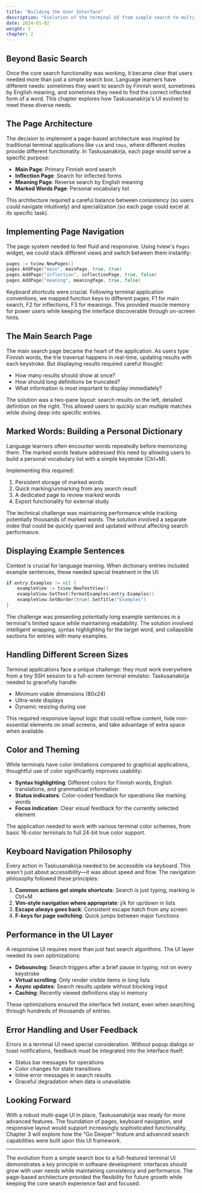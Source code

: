 ```yaml
---
title: "Building the User Interface"
description: "Evolution of the terminal UI from simple search to multi-page application"
date: 2024-01-02
weight: 2
chapter: 2
---
```


## Beyond Basic Search

Once the core search functionality was working, it became clear that users needed more than just a simple search box. Language learners have different needs: sometimes they want to search by Finnish word, sometimes by English meaning, and sometimes they need to find the correct inflected form of a word. This chapter explores how Taskusanakirja's UI evolved to meet these diverse needs.

## The Page Architecture

The decision to implement a page-based architecture was inspired by traditional terminal applications like `vim` and `tmux`, where different modes provide different functionality. In Taskusanakirja, each page would serve a specific purpose:

- **Main Page**: Primary Finnish word search
- **Inflection Page**: Search for inflected forms
- **Meaning Page**: Reverse search by English meaning
- **Marked Words Page**: Personal vocabulary list

This architecture required a careful balance between consistency (so users could navigate intuitively) and specialization (so each page could excel at its specific task).

## Implementing Page Navigation

The page system needed to feel fluid and responsive. Using tview's `Pages` widget, we could stack different views and switch between them instantly:

```go
pages := tview.NewPages()
pages.AddPage("main", mainPage, true, true)
pages.AddPage("inflection", inflectionPage, true, false)
pages.AddPage("meaning", meaningPage, true, false)
```

Keyboard shortcuts were crucial. Following terminal application conventions, we mapped function keys to different pages: F1 for main search, F2 for inflections, F3 for meanings. This provided muscle memory for power users while keeping the interface discoverable through on-screen hints.

## The Main Search Page

The main search page became the heart of the application. As users type Finnish words, the trie traversal happens in real-time, updating results with each keystroke. But displaying results required careful thought:

- How many results should show at once?
- How should long definitions be truncated?
- What information is most important to display immediately?

The solution was a two-pane layout: search results on the left, detailed definition on the right. This allowed users to quickly scan multiple matches while diving deep into specific entries.

## Marked Words: Building a Personal Dictionary

Language learners often encounter words repeatedly before memorizing them. The marked words feature addressed this need by allowing users to build a personal vocabulary list with a simple keystroke (Ctrl+M).

Implementing this required:
1. Persistent storage of marked words
2. Quick marking/unmarking from any search result
3. A dedicated page to review marked words
4. Export functionality for external study

The technical challenge was maintaining performance while tracking potentially thousands of marked words. The solution involved a separate index that could be quickly queried and updated without affecting search performance.

## Displaying Example Sentences

Context is crucial for language learning. When dictionary entries included example sentences, these needed special treatment in the UI:

```go
if entry.Examples != nil {
    exampleView := tview.NewTextView()
    exampleView.SetText(formatExamples(entry.Examples))
    exampleView.SetBorder(true).SetTitle("Examples")
}
```

The challenge was presenting potentially long example sentences in a terminal's limited space while maintaining readability. The solution involved intelligent wrapping, syntax highlighting for the target word, and collapsible sections for entries with many examples.

## Handling Different Screen Sizes

Terminal applications face a unique challenge: they must work everywhere from a tiny SSH session to a full-screen terminal emulator. Taskusanakirja needed to gracefully handle:

- Minimum viable dimensions (80x24)
- Ultra-wide displays
- Dynamic resizing during use

This required responsive layout logic that could reflow content, hide non-essential elements on small screens, and take advantage of extra space when available.

## Color and Theming

While terminals have color limitations compared to graphical applications, thoughtful use of color significantly improves usability:

- **Syntax highlighting**: Different colors for Finnish words, English translations, and grammatical information
- **Status indicators**: Color-coded feedback for operations like marking words
- **Focus indication**: Clear visual feedback for the currently selected element

The application needed to work with various terminal color schemes, from basic 16-color terminals to full 24-bit true color support.

## Keyboard Navigation Philosophy

Every action in Taskusanakirja needed to be accessible via keyboard. This wasn't just about accessibility—it was about speed and flow. The navigation philosophy followed these principles:

1. **Common actions get simple shortcuts**: Search is just typing, marking is Ctrl+M
2. **Vim-style navigation where appropriate**: j/k for up/down in lists
3. **Escape always goes back**: Consistent escape hatch from any screen
4. **F-keys for page switching**: Quick jumps between major functions

## Performance in the UI Layer

A responsive UI requires more than just fast search algorithms. The UI layer needed its own optimizations:

- **Debouncing**: Search triggers after a brief pause in typing, not on every keystroke
- **Virtual scrolling**: Only render visible items in long lists
- **Async updates**: Search results update without blocking input
- **Caching**: Recently viewed definitions stay in memory

These optimizations ensured the interface felt instant, even when searching through hundreds of thousands of entries.

## Error Handling and User Feedback

Errors in a terminal UI need special consideration. Without popup dialogs or toast notifications, feedback must be integrated into the interface itself:

- Status bar messages for operations
- Color changes for state transitions  
- Inline error messages in search results
- Graceful degradation when data is unavailable

## Looking Forward

With a robust multi-page UI in place, Taskusanakirja was ready for more advanced features. The foundation of pages, keyboard navigation, and responsive layout would support increasingly sophisticated functionality. Chapter 3 will explore how the "Go Deeper" feature and advanced search capabilities were built upon this UI framework.

---

The evolution from a simple search box to a full-featured terminal UI demonstrates a key principle in software development: interfaces should grow with user needs while maintaining consistency and performance. The page-based architecture provided the flexibility for future growth while keeping the core search experience fast and focused.